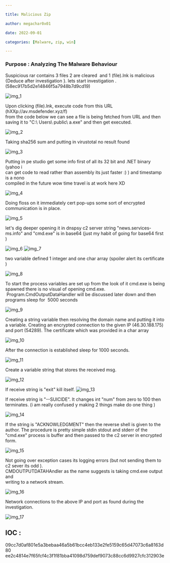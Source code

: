 ```yaml
---

title: Malicious Zip

author: megachar0x01

date: 2022-09-01

categories: [Malware, zip, win]

---
```


### Purpose : Analyzing The Malware Behaviour

Suspicious rar contains 3 files 2 are  cleared  and 1 (file).lnk is malicious {Deduce after investigation }. lets start investigation .(58ec917b5d2e14846f5a7948b7d9cd19)

<img src="https://i.imgur.com/wk3dMXb.png" alt="img_1">

Upon clicking (file).lnk, execute code from this URL (hXXp://av.msdefender.xyz/f)  
from the code below we can see a file is being fetched from URL and then saving it to  "C:\ Users\ public\ a.exe" and then get executed.

<img src="https://i.imgur.com/I7xgpLD.png" alt="img_2">

Taking sha256 sum and putting in virustotal no result found

<img src="https://i.imgur.com/Fbw6XzS.png" alt="img_3">

Putting in pe studio get some info first of all its 32 bit and .NET binary (yahoo i  
can get code to read rather than assembly its just faster :) ) and timestamp is a nono  
compiled in the future wow time travel is at work here XD

<img src="https://i.imgur.com/5y8TNeY.png" alt="img_4">

Doing floss on it immediately cert pop-ups some sort of encrypted communication is in place.

<img src="https://i.imgur.com/hgMtsW8.png" alt="img_5">

let's dig deeper opening it in dnspsy c2 server string "news.services-ms.info" and  "cmd.exe" is in base64 (just my habit of going for base64 first )

<img src="https://i.imgur.com/7lk4KgD.png" alt="img_6">

<img src="https://i.imgur.com/K77qHl0.png" alt="img_7">

two variable defined 1 integer and one char array (spoiler alert its certificate )

<img src="https://i.imgur.com/PBZtCrz.png" alt="img_8">

To start the process variables are set up from the look of it cmd.exe is being spawned there is no visual of opening cmd.exe.  Program.CmdOutputDataHandler will be discussed later down and then programs sleep for  5000 seconds

<img src="https://i.imgur.com/7AZC5ZR.png" alt="img_9">

Creating a string variable then resolving the domain name and putting it into a variable. Creating an encrypted connection to the given IP (46.30.188.175) and port (54289). The certificate which was provided in a char array

<img src="https://i.imgur.com/vNUW34D.png" alt="img_10">

After the connection is established sleep for 1000 seconds.

<img src="https://i.imgur.com/WNX4MfW.png" alt="img_11">

Create a variable string that stores the received msg.

<img src="https://i.imgur.com/mLEYixM.png" alt="img_12">

If receive string is "exit" kill itself.
<img src="https://i.imgur.com/tKHnJK9.png" alt="img_13">

If receive string is "--SUICIDE". It changes int "num" from zero to 100 then terminates. (i am really confused y making 2 things make do one thing )

<img src="https://i.imgur.com/lOsNMoP.png" alt="img_14">

If the string is "ACKNOWLEDGMENT" then the reverse shell is given to the author. The procedure is pretty simple stdin stdout and stderr of the "cmd.exe" process is buffer and then passed to the c2 server in encrypted form.


<img src="https://i.imgur.com/bMSCrru.png" alt="img_15">


Not going over exception cases its logging errors (but not sending them to  
c2 sever its odd ).  
CMDOUTPUTDATAHAndler as the name suggests is taking cmd.exe output and  
writing to a network stream.

<img src="https://i.imgur.com/Fwq2OUk.png" alt="img_16">

Network connections to the above IP and port as found during the investigation.

<img src="https://i.imgur.com/iZrdlnc.png" alt="img_17">

## IOC :
09cc7d0af801e5a3bebaa46a5b61bcc4eb133e2fe5159c65d47073c6a8163d80
ee2c4814e7f65fcf4c3f1f81bba41098d759def9073c88cc6d9927cfc312903e

